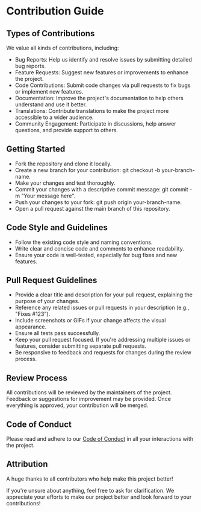 # Contribution Guide

## Types of Contributions

We value all kinds of contributions, including:

* Bug Reports: Help us identify and resolve issues by submitting detailed bug reports.
* Feature Requests: Suggest new features or improvements to enhance the project.
* Code Contributions: Submit code changes via pull requests to fix bugs or implement new features.
* Documentation: Improve the project's documentation to help others understand and use it better.
* Translations: Contribute translations to make the project more accessible to a wider audience.
* Community Engagement: Participate in discussions, help answer questions, and provide support to others.

## Getting Started

* Fork the repository and clone it locally.
* Create a new branch for your contribution: git checkout -b your-branch-name.
* Make your changes and test thoroughly.
* Commit your changes with a descriptive commit message: git commit -m "Your message here".
* Push your changes to your fork: git push origin your-branch-name.
* Open a pull request against the main branch of this repository.

## Code Style and Guidelines

* Follow the existing code style and naming conventions.
* Write clear and concise code and comments to enhance readability.
* Ensure your code is well-tested, especially for bug fixes and new features.

## Pull Request Guidelines

* Provide a clear title and description for your pull request, explaining the purpose of your changes.
* Reference any related issues or pull requests in your description (e.g., "Fixes #123").
* Include screenshots or GIFs if your change affects the visual appearance.
* Ensure all tests pass successfully.
* Keep your pull request focused. If you're addressing multiple issues or features, consider submitting separate pull requests.
* Be responsive to feedback and requests for changes during the review process.

## Review Process

All contributions will be reviewed by the maintainers of the project. Feedback or suggestions for improvement may be
provided. Once everything is approved, your contribution will be merged.

## Code of Conduct

Please read and adhere to our [Code of Conduct](code-of-conduct.md) in all your interactions with the project.

## Attribution

A huge thanks to all contributors who help make this project better!

If you're unsure about anything, feel free to ask for clarification. We appreciate your efforts to make our project
better and look forward to your contributions!